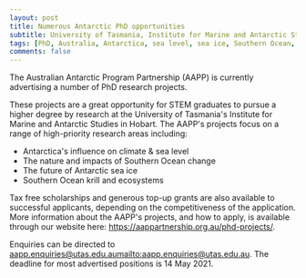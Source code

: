 ```yaml
---
layout: post
title: Numerous Antarctic PhD opportunities
subtitle: University of Tasmania, Institute for Marine and Antarctic Studies, Hobart, Australia
tags: [PhD, Australia, Antarctica, sea level, sea ice, Southern Ocean, ecosystem]
comments: false
---
```


The Australian Antarctic Program Partnership (AAPP) is currently advertising a number of PhD research projects.

These projects are a great opportunity for STEM graduates to pursue a higher degree by research at the University of Tasmania's Institute for Marine and Antarctic Studies in Hobart. The AAPP's projects focus on a range of high-priority research areas including:

  *   Antarctica's influence on climate & sea level
  *   The nature and impacts of Southern Ocean change
  *   The future of Antarctic sea ice
  *   Southern Ocean krill and ecosystems
  

Tax free scholarships and generous top-up grants are also available to successful applicants, depending on the competitiveness of the application. More information about the AAPP's projects, and how to apply, is available through our website here: <https://aappartnership.org.au/phd-projects/>.

Enquiries can be directed to aapp.enquiries@utas.edu.au<mailto:aapp.enquiries@utas.edu.au>.  The deadline for most advertised positions is 14 May 2021.
